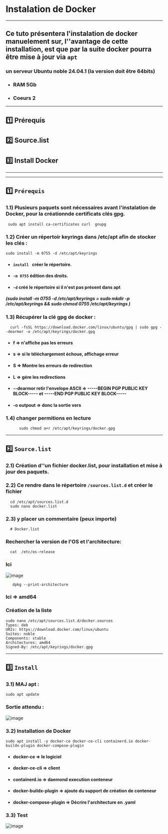 # Instalation de Docker

---

## Ce tuto présentera l'instalation de docker manuelement sur, l''avantage de cette installation, est que par la suite docker pourra être mise à jour via `apt` 
### un serveur Ubuntu noble 24.04.1 (la version doit être 64bits) 
* ### RAM 5Gb
* ### Coeurs 2
 
---

## 1️⃣ Prérequis

## 2️⃣ Source.list

## 3️⃣ Install Docker

---
---

##  1️⃣ `Prérequis`
### 1.1) Plusieurs paquets sont nécessaires avant l'instalation de Docker, pour la créationnde certificats clés gpg.  
     sudo apt install ca-certificates curl  gnupg

### 1.2) Créer un répertoir keyrings  dans /etc/apt afin de  stocker  les clés : 
    sudo install -m 0755 -d /etc/apt/keyrings

* #### `install ` créer le répertoire.
* #### `-m 0755` édition des droits.
* #### `-d` créé le répertoire si il  n'est pas présent dans apt

##### (sudo install -m 0755 -d /etc/apt/keyrings = sudo mkdir -p /etc/apt/keyrings && sudo chmod 0755 /etc/apt/keyrings )

### 1.3) Récupérer la clé gpg de docker :
      curl -fsSL https://download.docker.com/linux/ubuntu/gpg | sudo gpg --dearmor -o /etc/apt/keyrings/docker.gpg


* #### f => n'affiche pas les erreurs
* #### s => si le téléchargement échoue, affichage erreur
* #### S => Montre les erreurs de redirection
* #### L => gére les redirections
* #### --dearmor retir l'envelope ASCII => -----BEGIN PGP PUBLIC KEY BLOCK----- et -----END PGP PUBLIC KEY BLOCK-----
* #### -o outpout => donc la sortie vers

### 1.4) changer permitions en lecture
          sudo chmod a+r /etc/apt/keyrings/docker.gpg


---

## 2️⃣ `Source.list`
### 2.1) Création d''un fichier docker.list, pour  installation et mise à jour des paquets.
### 2.2) Ce rendre dans  le répertoire `/sources.list.d` et créer le  fichier
      cd /etc/apt/sources.list.d
      sudo nano docker.list
### 2.3) y placer un commentaire (peux importe)
      # Docker.list

### Rechercher la version de l'OS et l'architecture:
      cat  /etc/os-release
### Ici
![image](https://github.com/user-attachments/assets/5d1ed7d7-184f-4aab-96b8-b8fa89a5440c)

       dpkg --print-architecture
### Ici => amd64

### Création de la liste
    sudo nano /etc/apt/sources.list.d/docker.sources
    Types: deb
    URIs: https://download.docker.com/linux/ubuntu
    Suites: noble
    Components: stable
    Architectures: amd64
    Signed-By: /etc/apt/keyrings/docker.gpg


---

## 3️⃣ `Install` 

### 3.1) MAJ apt :
    sudo apt update

### Sortie attendu :
![image](https://github.com/user-attachments/assets/8801b558-777c-4862-8fae-b7408b2adf47)

### 3.2) Installation de Docker
    sudo apt install -y docker-ce docker-ce-cli containerd.io docker-buildx-plugin docker-compose-plugin

* #### docker-ce => le logiciel
* #### docker-ce-cli => client
* #### containerd.io  => daemond execution conteneur
* #### docker-buildx-plugin => ajoute du support de création  de conteneur
* #### docker-compose-plugin => Décrire l'architecture en .yaml 

### 3.3) Test
![image](https://github.com/user-attachments/assets/9f71e017-5c7c-47fa-87f0-aa5a44bdf568)





    
